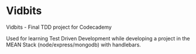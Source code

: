 # Vidbits
Vidbits - Final TDD project for Codecademy

Used for learning Test Driven Development while developing a project in the MEAN Stack (node/express/mongodb) with handlebars.
